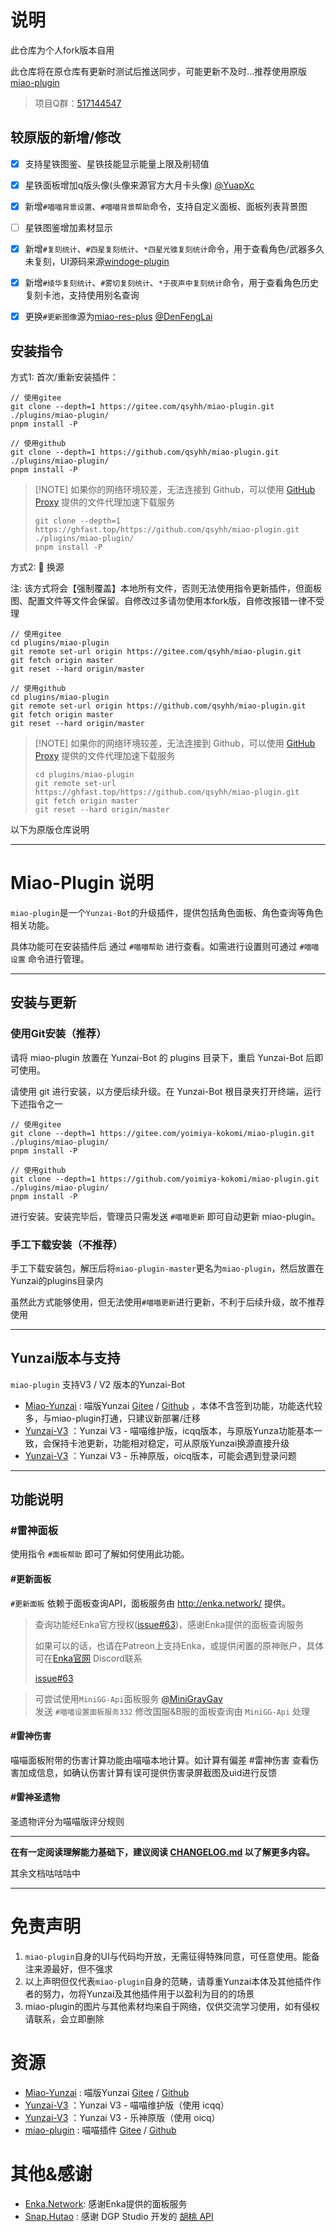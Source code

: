 # 说明

此仓库为个人fork版本自用

此仓库将在原仓库有更新时测试后推送同步，可能更新不及时...推荐使用原版 [miao-plugin](https://gitee.com/yoimiya-kokomi/miao-plugin)

> 项目Q群：[517144547](http://qm.qq.com/cgi-bin/qm/qr?_wv=1027&k=2pln8DfZOIwge418mZ2lGK272ulJeABB&authKey=omB8vXIFk0NsTSkShPUrCuoXQsDwmH3DVx0CPakj%2FV4PjZD%2F3WCQrhM9PH08BGj1&noverify=0&group_code=517144547)

## 较原版的新增/修改

- [x] 支持星铁图鉴、星铁技能显示能量上限及削韧值

- [x] 星铁面板增加q版头像(头像来源官方大月卡头像) [@YuapXc](https://gitee.com/YuapXc)

- [x] 新增`#喵喵背景设置`、`#喵喵背景帮助`命令，支持自定义面板、面板列表背景图

- [ ] 星铁图鉴增加素材显示

- [x] 新增`#复刻统计`、`#四星复刻统计`、`*四星光锥复刻统计`命令，用于查看角色/武器多久未复刻，UI源码来源[windoge-plugin](https://gitee.com/windoge/windoge-plugin)

- [x] 新增`#绫华复刻统计`、`#雾切复刻统计`、`*于夜声中复刻统计`命令，用于查看角色历史复刻卡池，支持使用别名查询

- [x] 更换`#更新图像`源为[miao-res-plus](https://gitee.com/qsyhh/miao-res-plus) [@DenFengLai](https://gitee.com/DenFengLai)

## 安装指令

方式1: 首次/重新安装插件：

```
// 使用gitee
git clone --depth=1 https://gitee.com/qsyhh/miao-plugin.git ./plugins/miao-plugin/
pnpm install -P

// 使用github
git clone --depth=1 https://github.com/qsyhh/miao-plugin.git ./plugins/miao-plugin/
pnpm install -P
```

>  [!NOTE]
> 如果你的网络环境较差，无法连接到 Github，可以使用 [GitHub Proxy](https://ghproxy.link/) 提供的文件代理加速下载服务
> ```
> git clone --depth=1 https://ghfast.top/https://github.com/qsyhh/miao-plugin.git ./plugins/miao-plugin/
> pnpm install -P
> ```

方式2: 🔐 换源

注: 该方式将会【强制覆盖】本地所有文件，否则无法使用指令更新插件，但面板图、配置文件等文件会保留。自修改过多请勿使用本fork版，自修改报错一律不受理

```
// 使用gitee
cd plugins/miao-plugin
git remote set-url origin https://gitee.com/qsyhh/miao-plugin.git
git fetch origin master
git reset --hard origin/master

// 使用github
cd plugins/miao-plugin
git remote set-url origin https://github.com/qsyhh/miao-plugin.git
git fetch origin master
git reset --hard origin/master
```

>  [!NOTE]
> 如果你的网络环境较差，无法连接到 Github，可以使用 [GitHub Proxy](https://ghproxy.link/) 提供的文件代理加速下载服务
> ```
> cd plugins/miao-plugin
> git remote set-url https://ghfast.top/https://github.com/qsyhh/miao-plugin.git
> git fetch origin master
> git reset --hard origin/master
> ```

以下为原版仓库说明

---

# Miao-Plugin 说明

`miao-plugin`是一个`Yunzai-Bot`的升级插件，提供包括角色面板、角色查询等角色相关功能。

具体功能可在安装插件后 通过 `#喵喵帮助` 进行查看。如需进行设置则可通过 `#喵喵设置` 命令进行管理。

---

## 安装与更新

### 使用Git安装（推荐）

请将 miao-plugin 放置在 Yunzai-Bot 的 plugins 目录下，重启 Yunzai-Bot 后即可使用。

请使用 git 进行安装，以方便后续升级。在 Yunzai-Bot 根目录夹打开终端，运行下述指令之一

```
// 使用gitee
git clone --depth=1 https://gitee.com/yoimiya-kokomi/miao-plugin.git ./plugins/miao-plugin/
pnpm install -P

// 使用github
git clone --depth=1 https://github.com/yoimiya-kokomi/miao-plugin.git ./plugins/miao-plugin/
pnpm install -P
```

进行安装。安装完毕后，管理员只需发送 `#喵喵更新` 即可自动更新 miao-plugin。

### 手工下载安装（不推荐）

手工下载安装包，解压后将`miao-plugin-master`更名为`miao-plugin`，然后放置在Yunzai的plugins目录内

虽然此方式能够使用，但无法使用`#喵喵更新`进行更新，不利于后续升级，故不推荐使用

---

## Yunzai版本与支持

`miao-plugin` 支持V3 / V2 版本的Yunzai-Bot

* [Miao-Yunzai](https://github.com/yoimiya-kokomi/Miao-Yunzai) : 喵版Yunzai [Gitee](https://gitee.com/yoimiya-kokomi/Miao-Yunzai)
  / [Github](https://github.com/yoimiya-kokomi/Miao-Yunzai) ，本体不含签到功能，功能迭代较多，与miao-plugin打通，只建议新部署/迁移
* [Yunzai-V3](https://github.com/yoimiya-kokomi/Yunzai-Bot) ：Yunzai V3 - 喵喵维护版，icqq版本，与原版Yunza功能基本一致，会保持卡池更新，功能相对稳定，可从原版Yunzai换源直接升级
* [Yunzai-V3](https://gitee.com/Le-niao/Yunzai-Bot) ：Yunzai V3 - 乐神原版，oicq版本，可能会遇到登录问题

---

## 功能说明

### #雷神面板

使用指令 `#面板帮助` 即可了解如何使用此功能。

#### #更新面板

`#更新面板` 依赖于面板查询API，面板服务由 http://enka.network/ 提供。

> 查询功能经Enka官方授权([issue#63](https://github.com/yoimiya-kokomi/miao-plugin/issues/63#issuecomment-1199348789))，感谢Enka提供的面板查询服务
>
> 如果可以的话，也请在Patreon上支持Enka，或提供闲置的原神账户，具体可在[Enka官网](http://enka.network/) Discord联系
>
> [issue#63](https://github.com/yoimiya-kokomi/miao-plugin/issues/63#issuecomment-1199734496)

> 可尝试使用`MiniGG-Api`面板服务 [@MiniGrayGay](https://github.com/MiniGrayGay)<br>
> 发送 `#喵喵设置面板服务332` 修改国服&B服的面板查询由 `MiniGG-Api` 处理

#### #雷神伤害

喵喵面板附带的伤害计算功能由喵喵本地计算。如计算有偏差 #雷神伤害 查看伤害加成信息，如确认伤害计算有误可提供伤害录屏截图及uid进行反馈

#### #雷神圣遗物

圣遗物评分为喵喵版评分规则

---

**在有一定阅读理解能力基础下，建议阅读 [CHANGELOG.md](CHANGELOG.md) 以了解更多内容。**

其余文档咕咕咕中

---

# 免责声明

1. `miao-plugin`自身的UI与代码均开放，无需征得特殊同意，可任意使用。能备注来源最好，但不强求
2. 以上声明但仅代表`miao-plugin`自身的范畴，请尊重Yunzai本体及其他插件作者的努力，勿将Yunzai及其他插件用于以盈利为目的的场景
3. miao-plugin的图片与其他素材均来自于网络，仅供交流学习使用，如有侵权请联系，会立即删除

# 资源

* [Miao-Yunzai](https://github.com/yoimiya-kokomi/Miao-Yunzai) : 喵版Yunzai [Gitee](https://gitee.com/yoimiya-kokomi/Miao-Yunzai)
  / [Github](https://github.com/yoimiya-kokomi/Miao-Yunzai)
* [Yunzai-V3](https://github.com/yoimiya-kokomi/Yunzai-Bot) ：Yunzai V3 - 喵喵维护版（使用 icqq）
* [Yunzai-V3](https://gitee.com/Le-niao/Yunzai-Bot) ：Yunzai V3 - 乐神原版（使用 oicq）
* [miao-plugin](https://github.com/yoimiya-kokomi/miao-plugin) : 喵喵插件 [Gitee](https://gitee.com/yoimiya-kokomi/miao-plugin)
  / [Github](https://github.com/yoimiya-kokomi/miao-plugin)

# 其他&感谢

* [Enka.Network](https://enka.network/): 感谢Enka提供的面板服务
* [Snap.Hutao](https://hut.ao/) : 感谢 DGP Studio 开发的 [胡桃 API](https://github.com/DGP-Studio/Snap.Hutao.Server)

